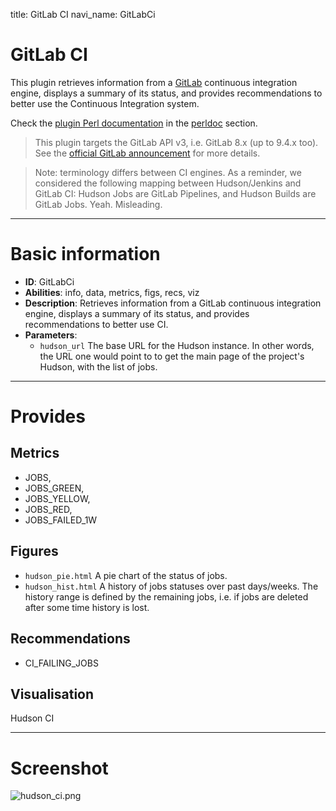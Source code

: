 title: GitLab CI
navi_name: GitLabCi


# GitLab CI

This plugin retrieves information from a [GitLab](https://about.gitlab.com/) continuous integration engine, displays a summary of its status, and provides recommendations to better use the Continuous Integration system.

Check the [plugin Perl documentation](/perldoc/Alambic/Plugins/GitLabCi.pm.html) in the [perldoc](/perldoc/index.html) section.

> This plugin targets the GitLab API v3, i.e. GitLab 8.x (up to 9.4.x too). See the [official GitLab announcement](https://docs.gitlab.com/ce/api/v3_to_v4.html) for more details.

> Note: terminology differs between CI engines. As a reminder, we considered the following mapping between Hudson/Jenkins and GitLab CI: Hudson Jobs are GitLab Pipelines, and Hudson Builds are GitLab Jobs. Yeah. Misleading.

-----

# Basic information

* **ID**: GitLabCi
* **Abilities**: info, data, metrics, figs, recs, viz
* **Description**:
  Retrieves information from a GitLab continuous integration engine, displays a summary of its status, and provides recommendations to better use CI.
* **Parameters**:
  * `hudson_url` The base URL for the Hudson instance. In other words, the URL one would point to to get the main page of the project's Hudson, with the list of jobs.

-----

# Provides

## Metrics

* JOBS,
* JOBS_GREEN,
* JOBS_YELLOW,
* JOBS_RED,
* JOBS_FAILED_1W

## Figures

* `hudson_pie.html` A pie chart of the status of jobs.
* `hudson_hist.html` A history of jobs statuses over past days/weeks. The history range is defined by the remaining jobs, i.e. if jobs are deleted after some time history is lost.

## Recommendations

* CI_FAILING_JOBS

## Visualisation

Hudson CI

-----

# Screenshot

![hudson_ci.png](/images/hudson_ci.png)
